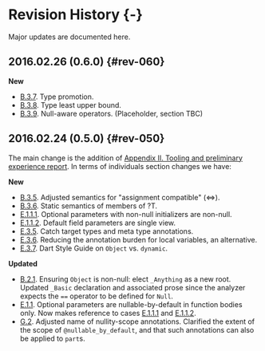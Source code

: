 # Revision History {-}

Major updates are documented here.

## 2016.02.26 (0.6.0) {#rev-060}

**New**

- [B.3.7](#type-promotion). Type promotion.
- [B.3.8](#lub). Type least upper bound.
- [B.3.9](#null-awareoperators). Null-aware operators. (Placeholder, section TBC)

## 2016.02.24 (0.5.0) {#rev-050}

The main change is the addition of [Appendix II. Tooling and preliminary experience report](#appendix-tooling). In terms of individuals section changes we have:

**New**

- [B.3.5](#new-assignment-semantics). Adjusted semantics for "assignment compatible" ($\Longleftrightarrow$).
- [B.3.6](#multi-members). Static semantics of members of ?T.
- [E.1.1.1](#non-null-init). Optional parameters with non-null initializers are non-null.
- [E.1.1.2](#field-param). Default field parameters are single view.
- [E.3.5](#catch-type-qualification). Catch target types and meta type annotations.
- [E.3.6](#local-var-analysis). Reducing the annotation burden for local variables, an alternative.
- [E.3.7](#style-guide-object). Dart Style Guide on `Object` vs. `dynamic`.

**Updated**

- [B.2.1](#new-root). Ensuring `Object` is non-null: elect `_Anything` as a new root. Updated `_Basic` declaration and associated prose since the analyzer expects the `==` operator to be defined for `Null`.
- [E.1.1](#opt-func-param). Optional parameters are nullable-by-default in function bodies only. Now makes reference to cases [E.1.1.1](#non-null-init) and [E.1.1.2](#field-param).
- [G.2](#g-2-migration-aids). Adjusted name of nullity-scope annotations. Clarified the extent of the scope of `@nullable_by_default`, and that such annotations can also be applied to `part`s.
